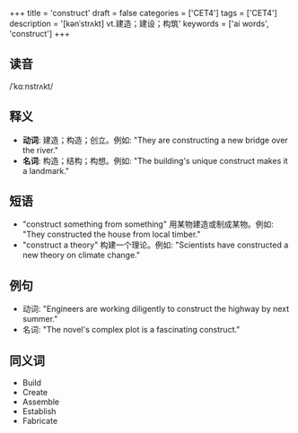 +++
title = 'construct'
draft = false
categories = ['CET4']
tags = ['CET4']
description = '[kənˈstrʌkt] vt.建造；建设；构筑'
keywords = ['ai words', 'construct']
+++

## 读音
/ˈkɑːnstrʌkt/

## 释义
- **动词**: 建造；构造；创立。例如: "They are constructing a new bridge over the river."
- **名词**: 构造；结构；构想。例如: "The building's unique construct makes it a landmark."

## 短语
- "construct something from something" 用某物建造或制成某物。例如: "They constructed the house from local timber."
- "construct a theory" 构建一个理论。例如: "Scientists have constructed a new theory on climate change."

## 例句
- 动词: "Engineers are working diligently to construct the highway by next summer."
- 名词: "The novel's complex plot is a fascinating construct."

## 同义词
- Build
- Create
- Assemble
- Establish
- Fabricate
